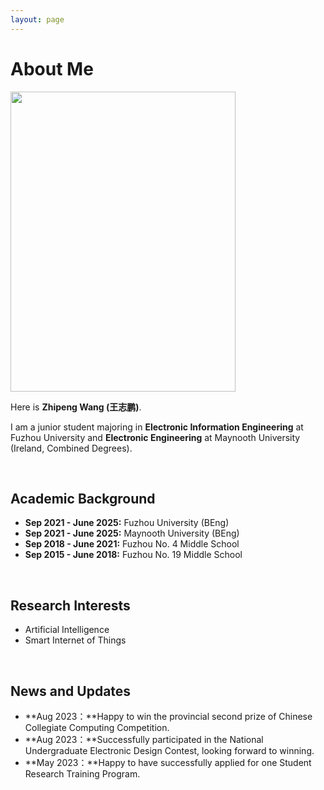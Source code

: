 ```yaml
---
layout: page
---
```


# About Me

<img src="https://wangzhipeng2002.github.io/okzp.jpg" class="floatpic" width="360" height="480">

Here is **Zhipeng Wang (王志鹏)**.

I am a junior student majoring in **Electronic Information Engineering** at Fuzhou University and **Electronic Engineering** at Maynooth University (Ireland, Combined Degrees). 

<br>

## Academic Background

- **Sep 2021 - June 2025:** Fuzhou University (BEng)
- **Sep 2021 - June 2025:** Maynooth University (BEng)
- **Sep 2018 - June 2021:** Fuzhou No. 4 Middle School 
- **Sep 2015 - June 2018:** Fuzhou No. 19 Middle School
  
<br>


## Research Interests

- Artificial Intelligence
- Smart Internet of Things

<br>

## News and Updates

- **Aug 2023：**Happy to win the provincial second prize of Chinese Collegiate Computing Competition.
- **Aug 2023：**Successfully participated in the National Undergraduate Electronic Design Contest, looking forward to winning.
- **May 2023：**Happy to have successfully applied for one Student Research Training Program.

